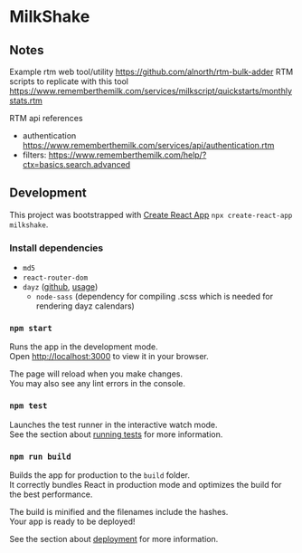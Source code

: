 # MilkShake

## Notes

Example rtm web tool/utility https://github.com/alnorth/rtm-bulk-adder
RTM scripts to replicate with this tool https://www.rememberthemilk.com/services/milkscript/quickstarts/monthlystats.rtm

RTM api references
- authentication https://www.rememberthemilk.com/services/api/authentication.rtm
- filters: https://www.rememberthemilk.com/help/?ctx=basics.search.advanced

## Development

This project was bootstrapped with [Create React App](https://github.com/facebook/create-react-app) `npx create-react-app milkshake`.

### Install dependencies
- `md5`
- `react-router-dom`
- `dayz` ([github](https://github.com/nathanstitt/dayz), [usage](https://github.com/nathanstitt/dayz/blob/master/demo.jsx))
  - `node-sass` (dependency for compiling .scss which is needed for rendering dayz calendars)

### `npm start`

Runs the app in the development mode.\
Open [http://localhost:3000](http://localhost:3000) to view it in your browser.

The page will reload when you make changes.\
You may also see any lint errors in the console.

### `npm test`

Launches the test runner in the interactive watch mode.\
See the section about [running tests](https://facebook.github.io/create-react-app/docs/running-tests) for more information.

### `npm run build`

Builds the app for production to the `build` folder.\
It correctly bundles React in production mode and optimizes the build for the best performance.

The build is minified and the filenames include the hashes.\
Your app is ready to be deployed!

See the section about [deployment](https://facebook.github.io/create-react-app/docs/deployment) for more information.
